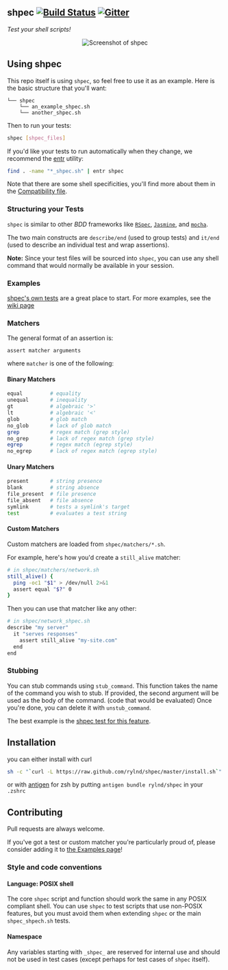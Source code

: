 shpec [![Build Status](https://travis-ci.org/rylnd/shpec.svg?branch=master)](https://travis-ci.org/rylnd/shpec) [![Gitter](https://badges.gitter.im/rylnd/shpec.svg)](https://gitter.im/rylnd/shpec?utm_source=badge&utm_medium=badge&utm_campaign=pr-badge)
----

*Test your shell scripts!*

<p align='center'>
  <img src='https://raw.github.com/wiki/rylnd/shpec/images/screenshot.png'
       alt="Screenshot of shpec" />
</p>

## Using shpec
This repo itself is using `shpec`, so feel free to use it as an example.
Here is the basic structure that you'll want:

    └── shpec
        └── an_example_shpec.sh
        └── another_shpec.sh

Then to run your tests:

```bash
shpec [shpec_files]
```

If you'd like your tests to run automatically when they change, we recommend the [entr](
http://entrproject.org/) utility:

```bash
find . -name "*_shpec.sh" | entr shpec
```

Note that there are some shell specificities, you'll find more about them in the [Compatibility file](./COMPATIBILITY.md).

### Structuring your Tests
`shpec` is similar to other *BDD* frameworks like
[`RSpec`](
https://github.com/rspec/rspec), [`Jasmine`](
https://github.com/jasmine/jasmine), and [`mocha`](
https://github.com/mochajs/mocha).

The two main constructs are `describe/end` (used to group tests) and `it/end`
(used to describe an individual test and wrap assertions).

__Note:__ Since your test files will be sourced into `shpec`, you can use any
shell command that would normally be available in your session.

### Examples
[shpec's own tests](
https://github.com/rylnd/shpec/tree/master/shpec/shpec_shpec.sh)
are a great place to start. For more examples, see the [wiki page](
https://github.com/rylnd/shpec/wiki/Examples)

### Matchers
The general format of an assertion is:

    assert matcher arguments

where `matcher` is one of the following:

#### Binary Matchers
```bash
equal         # equality
unequal       # inequality
gt            # algebraic '>'
lt            # algebraic '<'
glob          # glob match
no_glob       # lack of glob match
grep          # regex match (grep style)
no_grep       # lack of regex match (grep style)
egrep         # regex match (egrep style)
no_egrep      # lack of regex match (egrep style)
```

#### Unary Matchers
```bash
present       # string presence
blank         # string absence
file_present  # file presence
file_absent   # file absence
symlink       # tests a symlink's target
test          # evaluates a test string
```

#### Custom Matchers
Custom matchers are loaded from `shpec/matchers/*.sh`.

For example, here's how you'd create a `still_alive` matcher:

```bash
# in shpec/matchers/network.sh
still_alive() {
  ping -oc1 "$1" > /dev/null 2>&1
  assert equal "$?" 0
}
```

Then you can use that matcher like any other:

```bash
# in shpec/network_shpec.sh
describe "my server"
  it "serves responses"
    assert still_alive "my-site.com"
  end
end
```

### Stubbing
You can stub commands using `stub_command`.
This function takes the name of the command you wish to stub. If provided,
the second argument will be used as the body of the command. (code that would be evaluated)
Once you're done, you can delete it with `unstub_command`.

The best example is the [shpec test for this feature](
https://github.com/rylnd/shpec/blob/master/shpec/shpec_shpec.sh#L121-L139).
<!-- beware: keep in sync of line when modifying the shpec -->

## Installation
you can either install with curl
```bash
sh -c "`curl -L https://raw.github.com/rylnd/shpec/master/install.sh`"
```

or with [antigen](https://github.com/zsh-users/antigen) for zsh by
putting `antigen bundle rylnd/shpec` in your `.zshrc`

## Contributing
Pull requests are always welcome.

If you've got a test or custom matcher you're particularly proud of,
please consider adding it to [the Examples page](
https://github.com/rylnd/shpec/wiki/Examples)!

### Style and code conventions

#### Language: POSIX shell
The core `shpec` script and function should work the same in
any POSIX compliant shell.  You can use `shpec` to test scripts
that use non-POSIX features, but you must avoid them when extending
`shpec` or the main `shpec_shpech.sh` tests.

#### Namespace
Any variables starting with `_shpec_` are reserved for internal use and
should not be used in test cases (except perhaps for test cases of `shpec`
itself).
